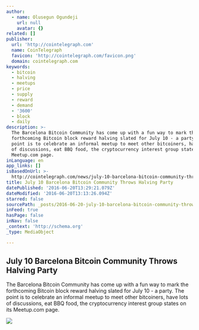 ```yaml
---
author:
  - name: Olusegun Ogundeji
    url: null
    avatar: {}
related: []
publisher:
  url: 'http://cointelegraph.com'
  name: CoinTelegraph
  favicon: 'http://cointelegraph.com/favicon.png'
  domain: cointelegraph.com
keywords:
  - bitcoin
  - halving
  - meetups
  - price
  - supply
  - reward
  - demand
  - '3600'
  - block
  - daily
description: >-
  The Barcelona Bitcoin Community has come up with a fun way to mark the
  forthcoming Bitcoin block reward halving slated for July 10 - a party. The
  point is to celebrate an informal meetup to meet other bitcoiners, have lots
  of discussions, eat BBQ food, the cryptocurrency interest group states on its
  Meetup.com page.
inLanguage: en
app_links: []
isBasedOnUrl: >-
  http://cointelegraph.com/news/july-10-barcelona-bitcoin-community-throws-halving-party
title: July 10 Barcelona Bitcoin Community Throws Halving Party
datePublished: '2016-06-20T13:29:21.079Z'
dateModified: '2016-06-20T13:13:26.094Z'
starred: false
sourcePath: _posts/2016-06-20-july-10-barcelona-bitcoin-community-throws-halving-party.md
inFeed: true
hasPage: false
inNav: false
_context: 'http://schema.org'
_type: MediaObject

---
```

<article style=""><h1>July 10 Barcelona Bitcoin Community Throws Halving Party</h1><p>The Barcelona Bitcoin Community has come up with a fun way to mark the forthcoming Bitcoin block reward halving slated for July 10 - a party. The point is to celebrate an informal meetup to meet other bitcoiners, have lots of discussions, eat BBQ food, the cryptocurrency interest group states on its Meetup.com page.</p><img src="http://cointelegraph.com/images/725_aHR0cDovL2NvaW50ZWxlZ3JhcGguY29tL3N0b3JhZ2UvdXBsb2Fkcy92aWV3L2FiOGU0YmY5NTliOGU3Y2Q3M2UwNjkwMDlmZDdkODI5LmpwZw==.jpg" /></article>